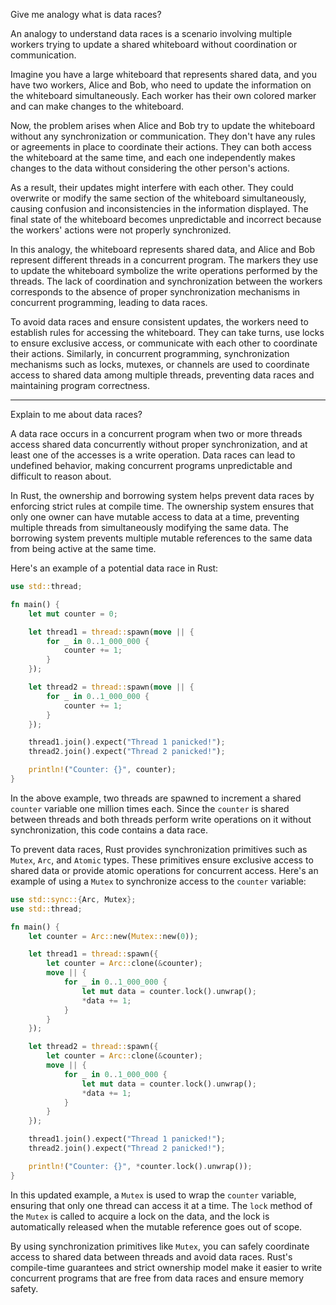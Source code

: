 Give me analogy what is data races?

An analogy to understand data races is a scenario involving multiple workers trying to update a shared whiteboard without coordination or communication. 

Imagine you have a large whiteboard that represents shared data, and you have two workers, Alice and Bob, who need to update the information on the whiteboard simultaneously. Each worker has their own colored marker and can make changes to the whiteboard.

Now, the problem arises when Alice and Bob try to update the whiteboard without any synchronization or communication. They don't have any rules or agreements in place to coordinate their actions. They can both access the whiteboard at the same time, and each one independently makes changes to the data without considering the other person's actions.

As a result, their updates might interfere with each other. They could overwrite or modify the same section of the whiteboard simultaneously, causing confusion and inconsistencies in the information displayed. The final state of the whiteboard becomes unpredictable and incorrect because the workers' actions were not properly synchronized.

In this analogy, the whiteboard represents shared data, and Alice and Bob represent different threads in a concurrent program. The markers they use to update the whiteboard symbolize the write operations performed by the threads. The lack of coordination and synchronization between the workers corresponds to the absence of proper synchronization mechanisms in concurrent programming, leading to data races.

To avoid data races and ensure consistent updates, the workers need to establish rules for accessing the whiteboard. They can take turns, use locks to ensure exclusive access, or communicate with each other to coordinate their actions. Similarly, in concurrent programming, synchronization mechanisms such as locks, mutexes, or channels are used to coordinate access to shared data among multiple threads, preventing data races and maintaining program correctness.

___

Explain to me about data races?

A data race occurs in a concurrent program when two or more threads access shared data concurrently without proper synchronization, and at least one of the accesses is a write operation. Data races can lead to undefined behavior, making concurrent programs unpredictable and difficult to reason about.

In Rust, the ownership and borrowing system helps prevent data races by enforcing strict rules at compile time. The ownership system ensures that only one owner can have mutable access to data at a time, preventing multiple threads from simultaneously modifying the same data. The borrowing system prevents multiple mutable references to the same data from being active at the same time.

Here's an example of a potential data race in Rust:

```rust
use std::thread;

fn main() {
    let mut counter = 0;

    let thread1 = thread::spawn(move || {
        for _ in 0..1_000_000 {
            counter += 1;
        }
    });

    let thread2 = thread::spawn(move || {
        for _ in 0..1_000_000 {
            counter += 1;
        }
    });

    thread1.join().expect("Thread 1 panicked!");
    thread2.join().expect("Thread 2 panicked!");

    println!("Counter: {}", counter);
}
```

In the above example, two threads are spawned to increment a shared `counter` variable one million times each. Since the `counter` is shared between threads and both threads perform write operations on it without synchronization, this code contains a data race.

To prevent data races, Rust provides synchronization primitives such as `Mutex`, `Arc`, and `Atomic` types. These primitives ensure exclusive access to shared data or provide atomic operations for concurrent access. Here's an example of using a `Mutex` to synchronize access to the `counter` variable:

```rust
use std::sync::{Arc, Mutex};
use std::thread;

fn main() {
    let counter = Arc::new(Mutex::new(0));

    let thread1 = thread::spawn({
        let counter = Arc::clone(&counter);
        move || {
            for _ in 0..1_000_000 {
                let mut data = counter.lock().unwrap();
                *data += 1;
            }
        }
    });

    let thread2 = thread::spawn({
        let counter = Arc::clone(&counter);
        move || {
            for _ in 0..1_000_000 {
                let mut data = counter.lock().unwrap();
                *data += 1;
            }
        }
    });

    thread1.join().expect("Thread 1 panicked!");
    thread2.join().expect("Thread 2 panicked!");

    println!("Counter: {}", *counter.lock().unwrap());
}
```

In this updated example, a `Mutex` is used to wrap the `counter` variable, ensuring that only one thread can access it at a time. The `lock` method of the `Mutex` is called to acquire a lock on the data, and the lock is automatically released when the mutable reference goes out of scope.

By using synchronization primitives like `Mutex`, you can safely coordinate access to shared data between threads and avoid data races. Rust's compile-time guarantees and strict ownership model make it easier to write concurrent programs that are free from data races and ensure memory safety.